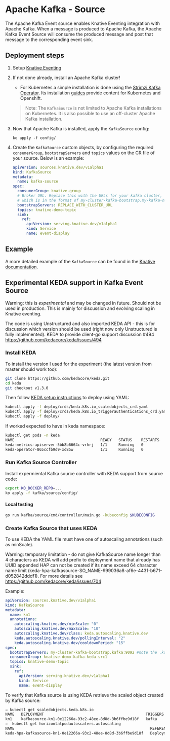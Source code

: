 # Apache Kafka - Source

The Apache Kafka Event source enables Knative Eventing integration with Apache
Kafka. When a message is produced to Apache Kafka, the Apache Kafka Event Source
will consume the produced message and post that message to the corresponding
event sink.

## Deployment steps

1. Setup [Knative Eventing](../../DEVELOPMENT.md)
1. If not done already, install an Apache Kafka cluster!

   - For Kubernetes a simple installation is done using the
     [Strimzi Kafka Operator](http://strimzi.io). Its installation
     [guides](http://strimzi.io/quickstarts/) provide content for Kubernetes and
     Openshift.

   > Note: The `KafkaSource` is not limited to Apache Kafka installations on
   > Kubernetes. It is also possible to use an off-cluster Apache Kafka
   > installation.

1. Now that Apache Kafka is installed, apply the `KafkaSource` config:

   ```
   ko apply -f config/
   ```

1. Create the `KafkaSource` custom objects, by configuring the required
   `consumerGroup`, `bootstrapServers` and `topics` values on the CR file of
   your source. Below is an example:

   ```yaml
   apiVersion: sources.knative.dev/v1alpha1
   kind: KafkaSource
   metadata:
     name: kafka-source
   spec:
     consumerGroup: knative-group
     # Broker URL. Replace this with the URLs for your kafka cluster,
     # which is in the format of my-cluster-kafka-bootstrap.my-kafka-namespace:9092.
     bootstrapServers: REPLACE_WITH_CLUSTER_URL
     topics: knative-demo-topic
     sink:
       ref:
         apiVersion: serving.knative.dev/v1alpha1
         kind: Service
         name: event-display
   ```

## Example

A more detailed example of the `KafkaSource` can be found in the
[Knative documentation](https://knative.dev/docs/eventing/samples/).

## Experimental KEDA support in Kafka Event Source

Warning: this is *experimental* and may be changed in future. Should not be used in production. This is mainly for discussion and evolving scaling in Knative eventing.

The code is using Unstructured and also imported KEDA API - this is for discussion which version should be used (right now only Unstructured is fully implemented).
KEDA to provide client-go support discussion #494 <https://github.com/kedacore/keda/issues/494>

### Install KEDA

To install the version I used for the experiment (the latest version from master should work too):

```bash
git clone https://github.com/kedacore/keda.git
cd keda
git checkout v1.3.0
```

Then follow [KEDA setup instructions](https://keda.sh/deploy/) to deploy using YAML:

```bash
kubectl apply -f deploy/crds/keda.k8s.io_scaledobjects_crd.yaml
kubectl apply -f deploy/crds/keda.k8s.io_triggerauthentications_crd.yaml
kubectl apply -f deploy/
```

If worked expected to have in keda namespace:

```bash
kubectl get pods -n keda
NAME                                      READY   STATUS    RESTARTS   AGE
keda-metrics-apiserver-5bb8b6664c-vrhrj   1/1     Running   0          38s
keda-operator-865ccfb9d9-xd85w            1/1     Running   0          39s
```

### Run Kafka Source Controller

Install expermiental Kafka source controller with KEDA support from source code:

```bash
export KO_DOCKER_REPO=...
ko apply -f kafka/source/config/
```

#### Local testing

```bash
go run kafka/source/cmd/controller/main.go -kubeconfig $KUBECONFIG
```

### Create Kafka Source that uses KEDA

To use KEDA the YAML file must have one of autoscaling annotations (such as minScale).

Warning: temporary limitation - do not give KafkaSource name longer than 4 characters as KEDA will add prefix to deployment name that already has UUID appended HAP can not be created if its name exceed 64 character name limit (keda-hpa-kafkasource-SO_NAME-999036a8-af6e-4431-b671-d052842dddf1). For more details see https://github.com/kedacore/keda/issues/704

Example:

```yaml
apiVersion: sources.knative.dev/v1alpha1
kind: KafkaSource
metadata:
  name: kn1
  annotations:
    autoscaling.knative.dev/minScale: "0"
    autoscaling.knative.dev/maxScale: "10"
    autoscaling.knative.dev/class: keda.autoscaling.knative.dev
    keda.autoscaling.knative.dev/pollingInterval: "2"
    keda.autoscaling.knative.dev/cooldownPeriod: "15"
spec:
  bootstrapServers: my-cluster-kafka-bootstrap.kafka:9092 #note the .kafka in URL for namespace
  consumerGroup: knative-demo-kafka-keda-src1
  topics: knative-demo-topic
  sink:
    ref:
      apiVersion: serving.knative.dev/v1alpha1
      kind: Service
      name: event-display
```

To verify that Kafka source is using KEDA retrieve the scaled object created by Kafka source:

```bash
⇒ kubectl get scaledobjects.keda.k8s.io
NAME   DEPLOYMENT                                             TRIGGERS   AGE
kn1    kafkasource-kn1-0e12266a-93c2-48ee-8d8d-3b6ffbe9d18f   kafka      26m
⇒  kubectl get horizontalpodautoscalers.autoscaling
NAME                                                            REFERENCE                                                         TARGETS              MINPODS   MAXPODS   REPLICAS   AGE
keda-hpa-kafkasource-kn1-0e12266a-93c2-48ee-8d8d-3b6ffbe9d18f   Deployment/kafkasource-kn1-0e12266a-93c2-48ee-8d8d-3b6ffbe9d18f   <unknown>/10 (avg)   1         10        0          26m
```
